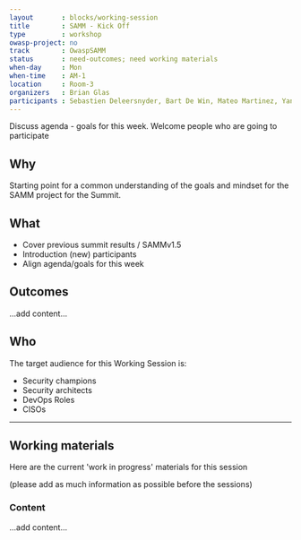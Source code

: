 ```yaml
---
layout       : blocks/working-session
title        : SAMM - Kick Off
type         : workshop
owasp-project: no
track        : OwaspSAMM
status       : need-outcomes; need working materials
when-day     : Mon
when-time    : AM-1
location     : Room-3
organizers   : Brian Glas
participants : Sebastien Deleersnyder, Bart De Win, Mateo Martinez, Yan Kravchenko, Timo Pagel, Viktor Lindstrom
---
```


Discuss agenda - goals for this week. Welcome people who are going to participate

## Why

Starting point for a common understanding of the goals and mindset for the SAMM project for the Summit.

## What

- Cover previous summit results / SAMMv1.5
- Introduction (new) participants
- Align agenda/goals for this week

## Outcomes

...add content...

## Who

The target audience for this Working Session is:

- Security champions
- Security architects
- DevOps Roles
- CISOs

--- 

## Working materials

Here are the current 'work in progress' materials for this session 

(please add as much information as possible before the sessions)

### Content

...add content...
